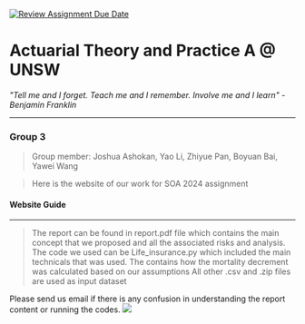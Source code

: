 [![Review Assignment Due Date](https://classroom.github.com/assets/deadline-readme-button-24ddc0f5d75046c5622901739e7c5dd533143b0c8e959d652212380cedb1ea36.svg)](https://classroom.github.com/a/biNKOeX_)
# Actuarial Theory and Practice A @ UNSW 

_"Tell me and I forget. Teach me and I remember. Involve me and I learn" - Benjamin Franklin_

---

### Group 3

>Group member: Joshua Ashokan, Yao Li, Zhiyue Pan, Boyuan Bai, Yawei Wang

>Here is the website of our work for SOA 2024 assignment



#### Website Guide 
---
>The report can be found in report.pdf file which contains the main concept that we proposed and all the associated risks and analysis.
>The code we used can be Life_insurance.py which included the main technicals that was used.
>The contains how the mortality decrement was calculated based on our assumptions
>All other .csv and .zip files are used as input dataset

Please send us email if there is any confusion in understanding the report content or running the codes.
![](Actuarial.gif)
